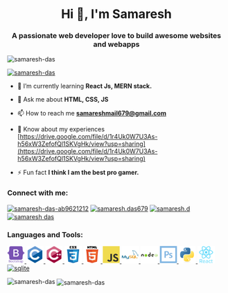<h1 align="center">Hi 👋, I'm Samaresh</h1>
<h3 align="center">A passionate web developer love to build awesome websites and webapps</h3>

<p align="left"> <img src="https://komarev.com/ghpvc/?username=samaresh-das&label=Profile%20views&color=0e75b6&style=flat" alt="samaresh-das" /> </p>

<p align="left"> <a href="https://github.com/ryo-ma/github-profile-trophy"><img src="https://github-profile-trophy.vercel.app/?username=samaresh-das" alt="samaresh-das" /></a> </p>

- 🌱 I’m currently learning **React Js, MERN stack.**

- 💬 Ask me about **HTML, CSS, JS**

- 📫 How to reach me **samareshmail679@gmail.com**

- 📄 Know about my experiences [https://drive.google.com/file/d/1r4Uk0W7U3As-h56xW3ZefofQl1SKVgHk/view?usp=sharing](https://drive.google.com/file/d/1r4Uk0W7U3As-h56xW3ZefofQl1SKVgHk/view?usp=sharing)

- ⚡ Fun fact **I think I am the best pro gamer.**

<h3 align="left">Connect with me:</h3>
<p align="left">
<a href="https://linkedin.com/in/samaresh-das-ab9621212" target="blank"><img align="center" src="https://raw.githubusercontent.com/rahuldkjain/github-profile-readme-generator/master/src/images/icons/Social/linked-in-alt.svg" alt="samaresh-das-ab9621212" height="30" width="40" /></a>
<a href="https://fb.com/samaresh.das679" target="blank"><img align="center" src="https://raw.githubusercontent.com/rahuldkjain/github-profile-readme-generator/master/src/images/icons/Social/facebook.svg" alt="samaresh.das679" height="30" width="40" /></a>
<a href="https://instagram.com/samaresh.d" target="blank"><img align="center" src="https://raw.githubusercontent.com/rahuldkjain/github-profile-readme-generator/master/src/images/icons/Social/instagram.svg" alt="samaresh.d" height="30" width="40" /></a>
<a href="https://www.hackerrank.com/samareshmail679" target="blank"><img align="center" src="https://raw.githubusercontent.com/rahuldkjain/github-profile-readme-generator/master/src/images/icons/Social/hackerrank.svg" alt="samaresh das" height="30" width="40" /></a>
</p>

<h3 align="left">Languages and Tools:</h3>
<p align="left"> <a href="https://getbootstrap.com" target="_blank" rel="noreferrer"> <img src="https://raw.githubusercontent.com/devicons/devicon/master/icons/bootstrap/bootstrap-plain-wordmark.svg" alt="bootstrap" width="40" height="40"/> </a> <a href="https://www.cprogramming.com/" target="_blank" rel="noreferrer"> <img src="https://raw.githubusercontent.com/devicons/devicon/master/icons/c/c-original.svg" alt="c" width="40" height="40"/> </a> <a href="https://www.w3schools.com/cpp/" target="_blank" rel="noreferrer"> <img src="https://raw.githubusercontent.com/devicons/devicon/master/icons/cplusplus/cplusplus-original.svg" alt="cplusplus" width="40" height="40"/> </a> <a href="https://www.w3schools.com/css/" target="_blank" rel="noreferrer"> <img src="https://raw.githubusercontent.com/devicons/devicon/master/icons/css3/css3-original-wordmark.svg" alt="css3" width="40" height="40"/> </a> <a href="https://www.w3.org/html/" target="_blank" rel="noreferrer"> <img src="https://raw.githubusercontent.com/devicons/devicon/master/icons/html5/html5-original-wordmark.svg" alt="html5" width="40" height="40"/> </a> <a href="https://developer.mozilla.org/en-US/docs/Web/JavaScript" target="_blank" rel="noreferrer"> <img src="https://raw.githubusercontent.com/devicons/devicon/master/icons/javascript/javascript-original.svg" alt="javascript" width="40" height="40"/> </a> <a href="https://www.mysql.com/" target="_blank" rel="noreferrer"> <img src="https://raw.githubusercontent.com/devicons/devicon/master/icons/mysql/mysql-original-wordmark.svg" alt="mysql" width="40" height="40"/> </a> <a href="https://nodejs.org" target="_blank" rel="noreferrer"> <img src="https://raw.githubusercontent.com/devicons/devicon/master/icons/nodejs/nodejs-original-wordmark.svg" alt="nodejs" width="40" height="40"/> </a> <a href="https://www.photoshop.com/en" target="_blank" rel="noreferrer"> <img src="https://raw.githubusercontent.com/devicons/devicon/master/icons/photoshop/photoshop-line.svg" alt="photoshop" width="40" height="40"/> </a> <a href="https://www.python.org" target="_blank" rel="noreferrer"> <img src="https://raw.githubusercontent.com/devicons/devicon/master/icons/python/python-original.svg" alt="python" width="40" height="40"/> </a> <a href="https://reactjs.org/" target="_blank" rel="noreferrer"> <img src="https://raw.githubusercontent.com/devicons/devicon/master/icons/react/react-original-wordmark.svg" alt="react" width="40" height="40"/> </a> <a href="https://www.sqlite.org/" target="_blank" rel="noreferrer"> <img src="https://www.vectorlogo.zone/logos/sqlite/sqlite-icon.svg" alt="sqlite" width="40" height="40"/> </a> </p>

<p><img align="left" src="https://github-readme-stats.vercel.app/api/top-langs?username=samaresh-das&show_icons=true&locale=en&layout=compact" alt="samaresh-das" /></p>

<p>&nbsp;<img align="center" src="https://github-readme-stats.vercel.app/api?username=samaresh-das&show_icons=true&locale=en" alt="samaresh-das" /></p>

